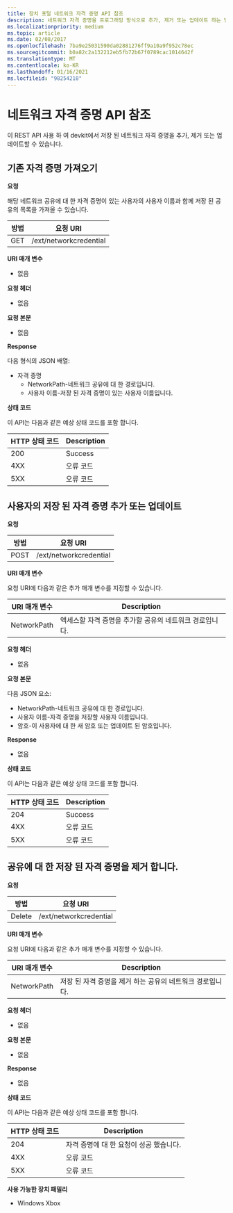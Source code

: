 ```yaml
---
title: 장치 포털 네트워크 자격 증명 API 참조
description: 네트워크 자격 증명을 프로그래밍 방식으로 추가, 제거 또는 업데이트 하는 방법을 알아봅니다.
ms.localizationpriority: medium
ms.topic: article
ms.date: 02/08/2017
ms.openlocfilehash: 7ba9e25031590da02881276ff9a10a9f952c78ec
ms.sourcegitcommit: b0a82c2a132212eb5fb72b67f0789cac1014642f
ms.translationtype: MT
ms.contentlocale: ko-KR
ms.lasthandoff: 01/16/2021
ms.locfileid: "98254218"
---
```

# <a name="network-credentials-api-reference"></a>네트워크 자격 증명 API 참조

이 REST API 사용 하 여 devkit에서 저장 된 네트워크 자격 증명을 추가, 제거 또는 업데이트할 수 있습니다.

## <a name="get-existing-credentials"></a>기존 자격 증명 가져오기

**요청**

해당 네트워크 공유에 대 한 자격 증명이 있는 사용자의 사용자 이름과 함께 저장 된 공유의 목록을 가져올 수 있습니다.

| 방법 | 요청 URI |
|--------|-------------|
| GET | /ext/networkcredential |

**URI 매개 변수**

- 없음

**요청 헤더**

- 없음

**요청 본문**   

- 없음

**Response**   

다음 형식의 JSON 배열:

* 자격 증명
  * NetworkPath-네트워크 공유에 대 한 경로입니다.
  * 사용자 이름-저장 된 자격 증명이 있는 사용자 이름입니다.

**상태 코드**

이 API는 다음과 같은 예상 상태 코드를 포함 합니다.

| HTTP 상태 코드 | Description |
|------------------|-------------|
| 200 | Success |
| 4XX | 오류 코드 |
| 5XX | 오류 코드 |

## <a name="add-or-update-stored-credentials-for-a-user"></a>사용자의 저장 된 자격 증명 추가 또는 업데이트

**요청**

| 방법 | 요청 URI |
|--------|-------------|
| POST | /ext/networkcredential |

**URI 매개 변수**

요청 URI에 다음과 같은 추가 매개 변수를 지정할 수 있습니다.

| URI 매개 변수      | Description     |
| ------------------ |-----------------|
| NetworkPath        | 액세스할 자격 증명을 추가할 공유의 네트워크 경로입니다. |

**요청 헤더**

- 없음

**요청 본문**

다음 JSON 요소:
* NetworkPath-네트워크 공유에 대 한 경로입니다.
* 사용자 이름-자격 증명을 저장할 사용자 이름입니다.
* 암호-이 사용자에 대 한 새 암호 또는 업데이트 된 암호입니다.

**Response**   

- 없음  

**상태 코드**

이 API는 다음과 같은 예상 상태 코드를 포함 합니다.

| HTTP 상태 코드 | Description |
|------------------|-------------|
| 204 | Success |
| 4XX | 오류 코드 |
| 5XX | 오류 코드 |

## <a name="remove-stored-credentials-for-a-share"></a>공유에 대 한 저장 된 자격 증명을 제거 합니다.

**요청**

| 방법 | 요청 URI |
|--------|-------------|
| Delete | /ext/networkcredential |

**URI 매개 변수**

요청 URI에 다음과 같은 추가 매개 변수를 지정할 수 있습니다.

| URI 매개 변수      | Description     |
| ------------------ |-----------------|
| NetworkPath        | 저장 된 자격 증명을 제거 하는 공유의 네트워크 경로입니다. |

**요청 헤더**

- 없음

**요청 본문**

- 없음

**Response**

- 없음

**상태 코드**

이 API는 다음과 같은 예상 상태 코드를 포함 합니다.

| HTTP 상태 코드 | Description |
|------------------|-------------|
| 204 | 자격 증명에 대 한 요청이 성공 했습니다. |
| 4XX | 오류 코드 |
| 5XX | 오류 코드 |

**사용 가능한 장치 패밀리**

* Windows Xbox